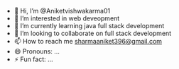 - 👋 Hi, I’m @Aniketvishwakarma01
- 👀 I’m interested in web deveopment
- 🌱 I’m currently learning java full stack development
- 💞️ I’m looking to collaborate on full stack development
- 📫 How to reach me sharmaaniket396@gmail.com
- 😄 Pronouns: ...
- ⚡ Fun fact: ...

<!---
Aniketvishwakarma01/Aniketvishwakarma01 is a ✨ special ✨ repository because its `README.md` (this file) appears on your GitHub profile.
You can click the Preview link to take a look at your changes.
--->
